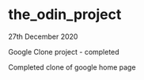 # the_odin_project

27th December 2020

Google Clone project - completed

Completed clone of google home page 